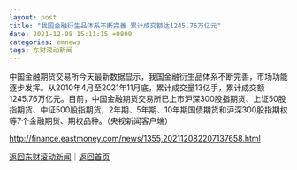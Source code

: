 ```yaml
---
layout: post
title: "我国金融衍生品体系不断完善 累计成交额达1245.76万亿元"
date: 2021-12-08 15:11:15 +0800
categories: emnews
tags: 东财滚动新闻
---
```


中国金融期货交易所今天最新数据显示，我国金融衍生品体系不断完善，市场功能逐步发挥。从2010年4月至2021年11月底，累计成交量13亿手，累计成交额1245.76万亿元。目前，中国金融期货交易所已上市沪深300股指期货、上证50股指期货、中证500股指期货，2年期、5年期、10年期国债期货和沪深300股指期权等7个金融期货、期权品种。（央视新闻客户端）

<http://finance.eastmoney.com/news/1355,202112082207137658.html>

[返回东财滚动新闻](//finews.withounder.com/emnews/)｜[返回首页](//finews.withounder.com/)